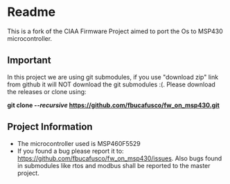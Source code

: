 <h1>Readme</h1>

This is a fork of the CIAA Firmware Project aimed to port the Os to MSP430 microcontroller.
 
<h2>Important</h2>

In this project we are using git submodules, if you use "download zip" link from
github it will NOT download the git submodules :(. Please download the releases
or clone using:

<b>git clone <i>--recursive</i> https://github.com/fbucafusco/fw_on_msp430.git</b>

<h2>Project Information</h2>

 * The microcontroller used is MSP460F5529
 * If you found a bug please report it to: https://github.com/fbucafusco/fw_on_msp430/issues. Also bugs found in submodules like rtos and modbus shall be reported to the master project.
